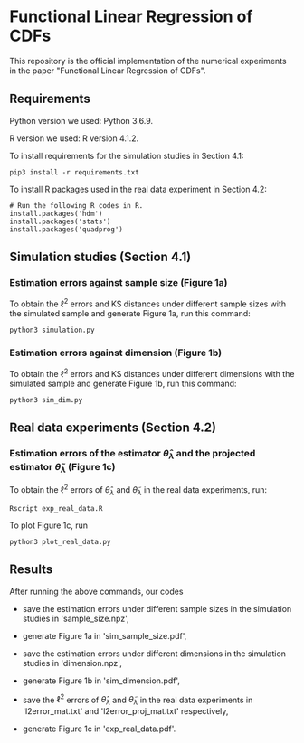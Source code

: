 # Functional Linear Regression of CDFs

This repository is the official implementation of the numerical experiments in the paper "Functional Linear Regression of CDFs". 

## Requirements

Python version we used: Python 3.6.9.

R version we used: R version 4.1.2.

To install requirements for the simulation studies in Section 4.1:

```
pip3 install -r requirements.txt
```

To install R packages used in the real data experiment in Section 4.2:

```{r}
# Run the following R codes in R.
install.packages('hdm')
install.packages('stats')
install.packages('quadprog')
```


## Simulation studies (Section 4.1)

### Estimation errors against sample size (Figure 1a)

To obtain the $\ell^2$ errors and KS distances under different sample sizes with the simulated sample and generate Figure 1a, run this command:

```
python3 simulation.py
```

### Estimation errors against dimension (Figure 1b)

To obtain the $\ell^2$ errors and KS distances under different dimensions with the simulated sample and generate Figure 1b, run this command:

```
python3 sim_dim.py
```


## Real data experiments (Section 4.2)

### Estimation errors of the estimator $\hat{\theta}_{\lambda}$ and the projected estimator $\tilde{\theta}_{\lambda}$ (Figure 1c)

To obtain the $\ell^2$ errors of $\hat{\theta}_{\lambda}$ and $\tilde{\theta}_{\lambda}$ in the real data experiments, run:

```
Rscript exp_real_data.R
```

To plot Figure 1c, run

```
python3 plot_real_data.py
```


## Results

After running the above commands, our codes 

- save the estimation errors under different sample sizes in the simulation studies in 'sample_size.npz',

- generate Figure 1a in 'sim_sample_size.pdf', 

- save the estimation errors under different dimensions in the simulation studies in 'dimension.npz',

- generate Figure 1b in 'sim_dimension.pdf',

- save the $\ell^2$ errors of $\hat{\theta}_{\lambda}$ and $\tilde{\theta}_{\lambda}$ in the real data experiments in 'l2error_mat.txt' and 'l2error_proj_mat.txt' respectively,

- generate Figure 1c in 'exp_real_data.pdf'.



